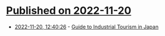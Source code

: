 # [Published on 2022-11-20](index.md)

* [2022-11-20, 12:40:26](https://news.ycombinator.com/item?id=33680460) - [Guide to Industrial Tourism in Japan](https://www.jetro.go.jp/en/eccj/ind_tourism/)
